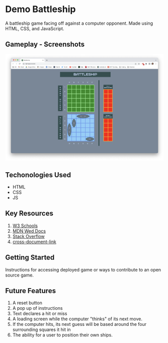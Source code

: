 # Demo Battleship

A battleship game facing off against a computer opponent.  Made using HTML, CSS, and JavaScript.


## Gameplay - Screenshots
![Starting board](/assets/screenshot1.png)


## Techonologies Used
- HTML
- CSS
- JS


## Key Resources
1. [W3 Schools](https://www.w3schools.com/)
2. [MDN Wed Docs](https://developer.mozilla.org/en-US/)
3. [Stack Overflow](https://stackoverflow.com/)
4. [cross-document-link](./docs/planning.md)


## Getting Started
Instructions for accessing deployed game or ways to contribute to an open source game.

## Future Features
1. A reset button
2. A pop up of instructions
3. Text declares a hit or miss
4. A loading screen while the computer "thinks" of its next move.
5. If the computer hits, its next guess will be based around the four surrounding squares it hit in
6. The ability for a user to position their own ships.

<!-- A README.md file with these sections:

☐ <Your game's title>: A description of your game. Background info of the game is a nice touch.

☐ Screenshot(s): Images of your actual game.

Note: if you edit your README.md on the github website editor, you can copy and paste image files directly to your markdown.

☐ Technologies Used: List of the technologies used, e.g., JavaScript, HTML, CSS...

☐ Getting Started: In this section include the link to your deployed game and any instructions you deem important.

☐ Next Steps: Planned future enhancements (icebox items).

Note: Don't underestimate the value of a well crafted README.md. The README.md introduces your project to prospective employers and forms their first impression of your work!
 -->
